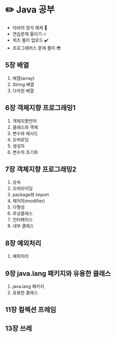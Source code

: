 # :pencil2: Java 공부
- 자바의 정석 예제 🐥
- 연습문제 올리기 🔥
- 퀴즈 풀이 업로드 ✔️
- 프로그래머스 문제 풀이 😎
  
## 5장 배열
1. 배열(array)
2. String 배열
3. 다차원 배열
   
## 6장 객체지향 프로그래밍1
1. 객체지향언어
2. 클래스와 객체
3. 변수와 메서드
4. 오버로딩
5. 생성자
6. 변수의 초기화
   
## 7장 객체지향 프로그래밍2
1. 상속
2. 오버라이딩
3. package와 import
4. 제어자(modifier)
5. 다형성
6. 추상클래스
7. 인터페이스
8. 내부 클래스

   
## 8장 예외처리
1. 예외처리


## 9장 java.lang 패키지와 유용한 클래스
1. java.lang 패키지
2. 유용한 클래스

## 11장 컬렉션 프레임

## 13장 쓰레
